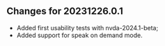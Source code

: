 ## Changes for 20231226.0.1

* Added first usability tests with nvda-2024.1-beta;
* Added support for speak on demand mode.

